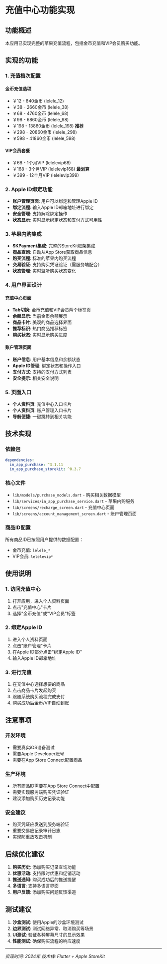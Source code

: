 # 充值中心功能实现

## 功能概述

本应用已实现完整的苹果充值流程，包括金币充值和VIP会员购买功能。

## 实现的功能

### 1. 充值档次配置

#### 金币充值选项
- ￥12 - 840金币 (lelele_12)
- ￥38 - 2660金币 (lelele_38) 
- ￥68 - 4760金币 (lelele_68)
- ￥98 - 6860金币 (lelele_98)
- ￥198 - 13860金币 (lelele_198) **推荐**
- ￥298 - 20860金币 (lelele_298)
- ￥598 - 41860金币 (lelele_598)

#### VIP会员套餐
- ￥68 - 1个月VIP (lelelevip68)
- ￥168 - 3个月VIP (lelelevip168) **最划算**
- ￥399 - 12个月VIP (lelelevip399)

### 2. Apple ID绑定功能

- **账户管理页面**: 用户可以绑定和管理Apple ID
- **绑定流程**: 输入Apple ID邮箱地址进行绑定
- **安全管理**: 支持解除绑定操作
- **状态显示**: 实时显示绑定状态和支付方式可用性

### 3. 苹果内购集成

- **SKPayment集成**: 完整的StoreKit框架集成
- **商品查询**: 自动从App Store获取商品信息
- **购买流程**: 标准的苹果内购买流程
- **交易验证**: 支持购买凭证验证（需服务端配合）
- **状态管理**: 实时监听购买状态变化

### 4. 用户界面设计

#### 充值中心页面
- **Tab切换**: 金币充值和VIP会员两个标签页
- **余额显示**: 当前金币余额展示
- **商品卡片**: 美观的商品选择界面
- **推荐标识**: 热门商品推荐标签
- **购买状态**: 实时显示购买进度

#### 账户管理页面
- **账户信息**: 用户基本信息和余额状态
- **Apple ID管理**: 绑定状态和操作入口
- **支付方式**: 支持的支付方式列表
- **安全提示**: 相关安全说明

### 5. 页面入口

- **个人资料页**: 充值中心入口卡片
- **个人资料页**: 账户管理入口卡片
- **导航便捷**: 一键跳转到相关功能

## 技术实现

### 依赖包
```yaml
dependencies:
  in_app_purchase: ^3.1.11
  in_app_purchase_storekit: ^0.3.7
```

### 核心文件
- `lib/models/purchase_models.dart` - 购买相关数据模型
- `lib/services/in_app_purchase_service.dart` - 苹果内购服务
- `lib/screens/recharge_screen.dart` - 充值中心页面
- `lib/screens/account_management_screen.dart` - 账户管理页面

### 商品ID配置
所有商品ID已按照用户提供的数据配置：
- 金币充值: `lelele_*`
- VIP会员: `lelelevip*`

## 使用说明

### 1. 访问充值中心
1. 打开应用，进入个人资料页面
2. 点击"充值中心"卡片
3. 选择"金币充值"或"VIP会员"标签

### 2. 绑定Apple ID
1. 进入个人资料页面
2. 点击"账户管理"卡片
3. 在Apple ID部分点击"绑定Apple ID"
4. 输入Apple ID邮箱地址

### 3. 进行充值
1. 在充值中心选择想要的商品
2. 点击商品卡片发起购买
3. 跟随系统购买流程完成支付
4. 购买成功后金币/VIP自动到账

## 注意事项

### 开发环境
- 需要真实iOS设备测试
- 需要Apple Developer账号
- 需要在App Store Connect配置商品

### 生产环境
- 所有商品ID需要在App Store Connect中配置
- 需要实现服务端购买凭证验证
- 建议添加购买历史记录功能

### 安全建议
- 购买凭证应发送到服务端验证
- 重要交易应记录审计日志
- 实现防重放攻击机制

## 后续优化建议

1. **购买历史**: 添加购买记录查询功能
2. **优惠活动**: 支持限时优惠和促销活动
3. **推送通知**: 购买成功后的推送提醒
4. **多语言**: 支持多语言界面
5. **用户反馈**: 添加购买问题反馈渠道

## 测试建议

1. **沙盒测试**: 使用Apple的沙盒环境测试
2. **边界测试**: 测试网络异常、取消购买等场景
3. **UI测试**: 验证各种屏幕尺寸的显示效果
4. **性能测试**: 确保购买流程的响应速度

---

*实现时间: 2024年*
*技术栈: Flutter + Apple StoreKit* 